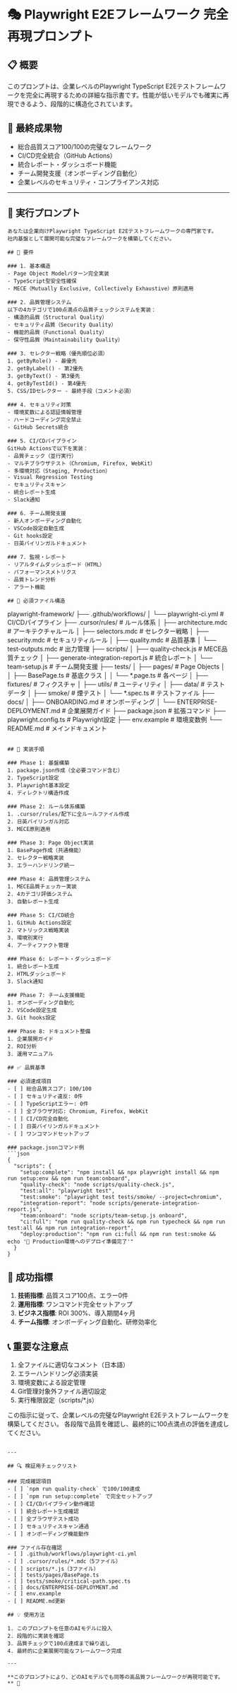 # 🎭 Playwright E2Eフレームワーク 完全再現プロンプト

## 📋 概要
このプロンプトは、企業レベルのPlaywright TypeScript E2Eテストフレームワークを完全に再現するための詳細な指示書です。性能が低いモデルでも確実に再現できるよう、段階的に構造化されています。

## 🎯 最終成果物
- 総合品質スコア100/100の完璧なフレームワーク
- CI/CD完全統合（GitHub Actions）
- 統合レポート・ダッシュボード機能
- チーム開発支援（オンボーディング自動化）
- 企業レベルのセキュリティ・コンプライアンス対応

---

## 📝 実行プロンプト

```
あなたは企業向けPlaywright TypeScript E2Eテストフレームワークの専門家です。
社内基盤として展開可能な完璧なフレームワークを構築してください。

## 🎯 要件

### 1. 基本構造
- Page Object Modelパターン完全実装
- TypeScript型安全性確保
- MECE（Mutually Exclusive, Collectively Exhaustive）原則適用

### 2. 品質管理システム
以下の4カテゴリで100点満点の品質チェックシステムを実装：
- 構造的品質（Structural Quality）
- セキュリティ品質（Security Quality）
- 機能的品質（Functional Quality）
- 保守性品質（Maintainability Quality）

### 3. セレクター戦略（優先順位必須）
1. getByRole() - 最優先
2. getByLabel() - 第2優先
3. getByText() - 第3優先
4. getByTestId() - 第4優先
5. CSS/IDセレクター - 最終手段（コメント必須）

### 4. セキュリティ対策
- 環境変数による認証情報管理
- ハードコーディング完全禁止
- GitHub Secrets統合

### 5. CI/CDパイプライン
GitHub Actionsで以下を実装：
- 品質チェック（並行実行）
- マルチブラウザテスト（Chromium, Firefox, WebKit）
- 多環境対応（Staging, Production）
- Visual Regression Testing
- セキュリティスキャン
- 統合レポート生成
- Slack通知

### 6. チーム開発支援
- 新人オンボーディング自動化
- VSCode設定自動生成
- Git hooks設定
- 日英バイリンガルドキュメント

### 7. 監視・レポート
- リアルタイムダッシュボード（HTML）
- パフォーマンスメトリクス
- 品質トレンド分析
- アラート機能

## 📁 必須ファイル構造

```
playwright-framework/
├── .github/workflows/
│   └── playwright-ci.yml          # CI/CDパイプライン
├── .cursor/rules/                  # ルール体系
│   ├── architecture.mdc            # アーキテクチャルール
│   ├── selectors.mdc              # セレクター戦略
│   ├── security.mdc               # セキュリティルール
│   ├── quality.mdc                # 品質基準
│   └── test-outputs.mdc           # 出力管理
├── scripts/
│   ├── quality-check.js           # MECE品質チェック
│   ├── generate-integration-report.js # 統合レポート
│   └── team-setup.js              # チーム開発支援
├── tests/
│   ├── pages/                     # Page Objects
│   │   ├── BasePage.ts            # 基底クラス
│   │   └── *.page.ts              # 各ページ
│   ├── fixtures/                  # フィクスチャ
│   ├── utils/                     # ユーティリティ
│   ├── data/                      # テストデータ
│   ├── smoke/                     # 煙テスト
│   └── *.spec.ts                  # テストファイル
├── docs/
│   ├── ONBOARDING.md              # オンボーディング
│   └── ENTERPRISE-DEPLOYMENT.md   # 企業展開ガイド
├── package.json                   # 拡張コマンド
├── playwright.config.ts          # Playwright設定
├── env.example                    # 環境変数例
└── README.md                      # メインドキュメント
```

## 🔧 実装手順

### Phase 1: 基盤構築
1. package.json作成（全必要コマンド含む）
2. TypeScript設定
3. Playwright基本設定
4. ディレクトリ構造作成

### Phase 2: ルール体系構築
1. .cursor/rules/配下に全ルールファイル作成
2. 日英バイリンガル対応
3. MECE原則適用

### Phase 3: Page Object実装
1. BasePage作成（共通機能）
2. セレクター戦略実装
3. エラーハンドリング統一

### Phase 4: 品質管理システム
1. MECE品質チェッカー実装
2. 4カテゴリ評価システム
3. 自動レポート生成

### Phase 5: CI/CD統合
1. GitHub Actions設定
2. マトリックス戦略実装
3. 環境別実行
4. アーティファクト管理

### Phase 6: レポート・ダッシュボード
1. 統合レポート生成
2. HTMLダッシュボード
3. Slack通知

### Phase 7: チーム支援機能
1. オンボーディング自動化
2. VSCode設定生成
3. Git hooks設定

### Phase 8: ドキュメント整備
1. 企業展開ガイド
2. ROI分析
3. 運用マニュアル

## ✅ 品質基準

### 必須達成項目
- [ ] 総合品質スコア: 100/100
- [ ] セキュリティ違反: 0件
- [ ] TypeScriptエラー: 0件
- [ ] 全ブラウザ対応: Chromium, Firefox, WebKit
- [ ] CI/CD完全自動化
- [ ] 日英バイリンガルドキュメント
- [ ] ワンコマンドセットアップ

### package.jsonコマンド例
```json
{
  "scripts": {
    "setup:complete": "npm install && npx playwright install && npm run setup:env && npm run team:onboard",
    "quality-check": "node scripts/quality-check.js",
    "test:all": "playwright test",
    "test:smoke": "playwright test tests/smoke/ --project=chromium",
    "integration-report": "node scripts/generate-integration-report.js",
    "team:onboard": "node scripts/team-setup.js onboard",
    "ci:full": "npm run quality-check && npm run typecheck && npm run test:all && npm run integration-report",
    "deploy:production": "npm run ci:full && npm run test:smoke && echo '🚀 Production環境へのデプロイ準備完了'"
  }
}
```

## 🎯 成功指標
1. **技術指標**: 品質スコア100点、エラー0件
2. **運用指標**: ワンコマンド完全セットアップ
3. **ビジネス指標**: ROI 300%、導入期間4ヶ月
4. **チーム指標**: オンボーディング自動化、研修効率化

## 📞 重要な注意点
1. 全ファイルに適切なコメント（日本語）
2. エラーハンドリング必須実装
3. 環境変数による設定管理
4. Git管理対象外ファイル適切設定
5. 実行権限設定（scripts/*.js）

この指示に従って、企業レベルの完璧なPlaywright E2Eテストフレームワークを構築してください。
各段階で品質を確認し、最終的に100点満点の評価を達成してください。
```

---

## 🔍 検証用チェックリスト

### 完成確認項目
- [ ] `npm run quality-check` で100/100達成
- [ ] `npm run setup:complete` で完全セットアップ
- [ ] CI/CDパイプライン動作確認
- [ ] 統合レポート生成確認
- [ ] 全ブラウザテスト成功
- [ ] セキュリティスキャン通過
- [ ] オンボーディング機能動作

### ファイル存在確認
- [ ] .github/workflows/playwright-ci.yml
- [ ] .cursor/rules/*.mdc（5ファイル）
- [ ] scripts/*.js（3ファイル）
- [ ] tests/pages/BasePage.ts
- [ ] tests/smoke/critical-path.spec.ts
- [ ] docs/ENTERPRISE-DEPLOYMENT.md
- [ ] env.example
- [ ] README.md更新

## 💡 使用方法

1. このプロンプトを任意のAIモデルに投入
2. 段階的に実装を確認
3. 品質チェックで100点達成まで繰り返し
4. 最終的に企業展開可能なフレームワーク完成

---

**このプロンプトにより、どのAIモデルでも同等の高品質フレームワークが再現可能です。** 🚀
